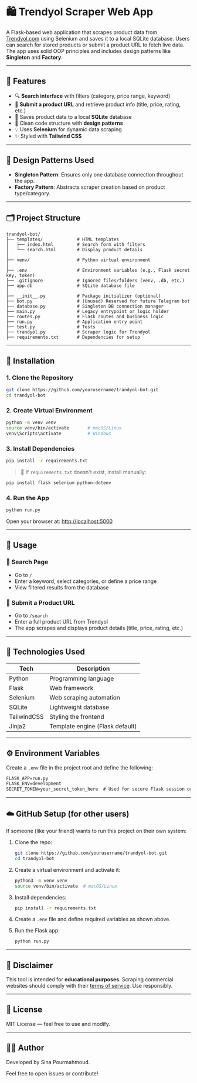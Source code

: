 # 🛍️ Trendyol Scraper Web App

A Flask-based web application that scrapes product data from [Trendyol.com](https://www.trendyol.com/) using Selenium and saves it to a local SQLite database. Users can search for stored products or submit a product URL to fetch live data. The app uses solid OOP principles and includes design patterns like **Singleton** and **Factory**.

---

## 📌 Features

- 🔍 **Search interface** with filters (category, price range, keyword)
- 🔗 **Submit a product URL** and retrieve product info (title, price, rating, etc.)
- 📂 Saves product data to a local **SQLite** database
- 🧱 Clean code structure with **design patterns**
- 💡 Uses **Selenium** for dynamic data scraping
- ✨ Styled with **Tailwind CSS**

---

## 🧠 Design Patterns Used

- **Singleton Pattern**: Ensures only one database connection throughout the app.
- **Factory Pattern**: Abstracts scraper creation based on product type/category.

---

## 🗂️ Project Structure

```
trandyol-bot/
├── templates/             # HTML templates
│   ├── index.html         # Search form with filters
│   └── search.html        # Display product details
│
├── venv/                  # Python virtual environment
│
├── .env                   # Environment variables (e.g., Flask secret key, token)
├── .gitignore             # Ignored files/folders (venv, .db, etc.)
├── app.db                 # SQLite database file
│
├── __init__.py            # Package initializer (optional)
├── bot.py                 # (Unused) Reserved for future Telegram bot
├── database.py            # Singleton DB connection manager
├── main.py                # Legacy entrypoint or logic holder
├── routes.py              # Flask routes and business logic
├── run.py                 # Application entry point
├── test.py                # Tests
├── trandyol.py            # Scraper logic for Trendyol
├── requirements.txt       # Dependencies for setup
```

---

## 🚀 Installation

### 1. Clone the Repository

```bash
git clone https://github.com/yourusername/trandyol-bot.git
cd trandyol-bot
```

### 2. Create Virtual Environment

```bash
python -m venv venv
source venv/bin/activate       # macOS/Linux
venv\Scripts\activate          # Windows
```

### 3. Install Dependencies

```bash
pip install -r requirements.txt
```

> 📝 If `requirements.txt` doesn't exist, install manually:

```bash
pip install flask selenium python-dotenv
```

### 4. Run the App

```bash
python run.py
```

Open your browser at: [http://localhost:5000](http://localhost:5000)

---

## 🧪 Usage

### 🔎 Search Page

- Go to `/`
- Enter a keyword, select categories, or define a price range
- View filtered results from the database

### 🔗 Submit a Product URL

- Go to `/search`
- Enter a full product URL from Trendyol
- The app scrapes and displays product details (title, price, rating, etc.)

---

## 🧠 Technologies Used

| Tech        | Description                     |
| ----------- | ------------------------------- |
| Python      | Programming language            |
| Flask       | Web framework                   |
| Selenium    | Web scraping automation         |
| SQLite      | Lightweight database            |
| TailwindCSS | Styling the frontend            |
| Jinja2      | Template engine (Flask default) |

---

## ⚙️ Environment Variables

Create a `.env` file in the project root and define the following:

```txt
FLASK_APP=run.py
FLASK_ENV=development
SECRET_TOKEN=your_secret_token_here  # Used for secure Flask session or API access
```

---

## ☁️ GitHub Setup (for other users)

If someone (like your friend) wants to run this project on their own system:

1. Clone the repo:

   ```bash
   git clone https://github.com/yourusername/trandyol-bot.git
   cd trandyol-bot
   ```

2. Create a virtual environment and activate it:

   ```bash
   python3 -m venv venv
   source venv/bin/activate  # macOS/Linux
   ```

3. Install dependencies:

   ```bash
   pip install -r requirements.txt
   ```

4. Create a `.env` file and define required variables as shown above.

5. Run the Flask app:

   ```bash
   python run.py
   ```

---

## 🚫 Disclaimer

This tool is intended for **educational purposes**. Scraping commercial websites should comply with their [terms of service](https://www.trendyol.com/sayfa/kullanim-sartlari). Use responsibly.

---

## 📄 License

MIT License — feel free to use and modify.

---

## 👨‍💼 Author

Developed by Sina Pourmahmoud.

Feel free to open issues or contribute!

